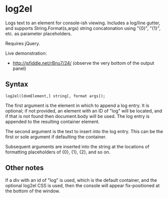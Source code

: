 log2el
======

Logs text to an element for console-ish viewing. Includes a log/line gutter, and supports String.Format(s,args) string concatonation using "{0}", "{1}", etc. as parameter placeholders.

Requires jQuery.

Live demonstration: 
- http://jsfiddle.net/rBnu7/24/ (observe the very bottom of the output panel)

## Syntax

    log2el([domElement,] string[, format args]);
    
The first argument is the element in which to append a log entry. It is optional; if not provided, an element with an ID of "log" will be located, and if that is not found then document.body will be used. The log entry is appended to the resulting container element.

The second argument is the text to insert into the log entry. This can be the first or sole argument if defaulting the container.

Subsequent arguments are inserted into the string at the locations of formatting placeholders of {0}, {1}, {2}, and so on.

## Other notes

If a div with an id of "log" is used, which is the default container, and the optional log2el CSS is used, then the console will appear fix-positioned at the bottom of the window.

